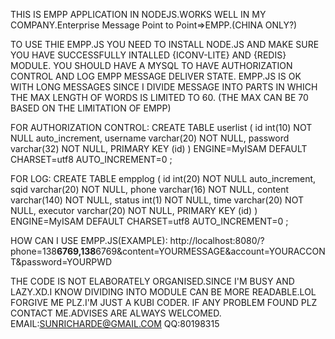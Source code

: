THIS IS EMPP APPLICATION IN NODEJS.WORKS WELL IN MY COMPANY.Enterprise Message Point to Point=>EMPP.(CHINA ONLY?)

TO USE THIE EMPP.JS YOU NEED TO INSTALL NODE.JS AND MAKE SURE YOU HAVE SUCCESSFULLY INTALLED {ICONV-LITE} AND {REDIS} MODULE. YOU SHOULD HAVE A MYSQL TO HAVE AUTHORIZATION CONTROL AND LOG EMPP MESSAGE DELIVER STATE.
EMPP.JS IS OK WITH LONG MESSAGES SINCE I DIVIDE MESSAGE INTO PARTS IN WHICH THE MAX LENGTH OF WORDS IS LIMITED TO 60. 
(THE MAX CAN BE 70 BASED ON THE LIMITATION OF EMPP)

FOR AUTHORIZATION CONTROL: CREATE TABLE userlist ( id int(10) NOT NULL auto_increment, username varchar(20) NOT NULL, password varchar(32) NOT NULL, PRIMARY KEY (id) ) ENGINE=MyISAM DEFAULT CHARSET=utf8 AUTO_INCREMENT=0 ;

FOR LOG: CREATE TABLE empplog ( id int(20) NOT NULL auto_increment, sqid varchar(20) NOT NULL, phone varchar(16) NOT NULL, content varchar(140) NOT NULL, status int(1) NOT NULL, time varchar(20) NOT NULL, executor varchar(20) NOT NULL, PRIMARY KEY (id) ) ENGINE=MyISAM DEFAULT CHARSET=utf8 AUTO_INCREMENT=0 ;

HOW CAN I USE EMPP.JS(EXAMPLE):
http://localhost:8080/?phone=138****6769,138****6769&content=YOURMESSAGE&account=YOURACCONT&password=YOURPWD

THE CODE IS NOT ELABORATELY ORGANISED.SINCE I'M BUSY AND LAZY.XD.I KNOW DIVIDING INTO MODULE CAN BE MORE READABLE.LOL FORGIVE ME PLZ.I'M JUST A KUBI CODER. IF ANY PROBLEM FOUND PLZ CONTACT ME.ADVISES ARE ALWAYS WELCOMED. EMAIL:SUNRICHARDE@GMAIL.COM QQ:80198315

